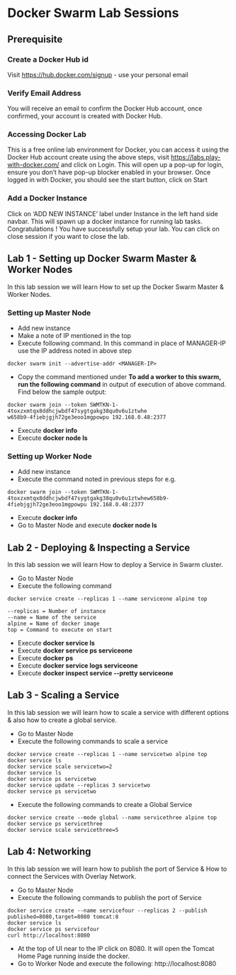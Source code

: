 # Docker Swarm Lab Sessions

## Prerequisite

### Create a Docker Hub id
Visit https://hub.docker.com/signup - use your personal email

### Verify Email Address
You will receive an email to confirm the Docker Hub account, once confirmed, your account is created with Docker Hub.

### Accessing Docker Lab
This is a free online lab environment for Docker, you can access it using the Docker Hub account create using the above steps, visit https://labs.play-with-docker.com/ and click on Login. This will open up a pop-up for login, ensure you don’t have pop-up blocker enabled in your browser. Once logged in with Docker, you should see the start button, click on Start

### Add a Docker Instance
Click on ‘ADD NEW INSTANCE’ label under Instance in the left hand side navbar. This will spawn up a docker instance for running lab tasks. Congratulations ! You have successfully setup your lab. You can click on close session if you want to close the lab.

## Lab 1 - Setting up Docker Swarm Master & Worker Nodes

In this lab session we will learn How to set up the Docker Swarm Master & Worker Nodes.

### Setting up Master Node

- Add new instance
- Make a note of IP mentioned in the top
- Execute following command. In this command in place of MANAGER-IP use the IP address noted in above step
```
docker swarm init --advertise-addr <MANAGER-IP>
```
- Copy the command mentioned under **To add a worker to this swarm, run the following command** in output of execution of above command. Find below the sample output:
```
docker swarm join --token SWMTKN-1-4toxzxmtqx8ddhcjwbdf47sygtgakg38qu0v6u1ztwhe
w658b9-4fiebjgjh72ge3eoo1mgpowpu 192.168.0.48:2377
```
- Execute **docker info**
- Execute **docker node ls**

### Setting up Worker Node

- Add new instance
- Execute the command noted in previous steps for e.g. 
```
docker swarm join --token SWMTKN-1-4toxzxmtqx8ddhcjwbdf47sygtgakg38qu0v6u1ztwhew658b9-4fiebjgjh72ge3eoo1mgpowpu 192.168.0.48:2377
```
- Execute **docker info**
- Go to Master Node and execute **docker node ls**

## Lab 2 - Deploying & Inspecting a Service 

In this lab session we will learn How to deploy a Service in Swarm cluster.

- Go to Master Node
- Execute the following command
```
docker service create --replicas 1 --name serviceone alpine top

--replicas = Number of instance
--name = Name of the service
alpine = Name of docker image
top = Command to execute on start
```
- Execute **docker service ls**
- Execute **docker service ps serviceone**
- Execute **docker ps**
- Execute **docker service logs serviceone**
- Execute **docker inspect service --pretty serviceone**

## Lab 3 - Scaling a Service

In this lab session we will learn how to scale a service with different options & also how to create a global service.

- Go to Master Node
- Execute the following commands to scale a service
```
docker service create --replicas 1 --name servicetwo alpine top
docker service ls
docker service scale servicetwo=2
docker service ls
docker service ps servicetwo
docker service update --replicas 3 servicetwo
docker service ps servicetwo
```
- Execute the following commands to create a Global Service
```
docker service create --mode global --name servicethree alpine top
docker service ps servicethree
docker service scale servicethree=5
```
  
## Lab 4: Networking

In this lab session we will learn how to publish the port of Service & How to connect the Services with Overlay Network.

- Go to Master Node
- Execute the following commands to publish the port of Service
```
docker service create --name servicefour --replicas 2 --publish published=8080,target=8080 tomcat:8
docker service ls
docker service ps servicefour
curl http://localhost:8080
```
- At the top of UI near to the IP click on 8080. It will open the Tomcat Home Page running inside the docker.
- Go to Worker Node and execute the following: http://localhost:8080 

  
  